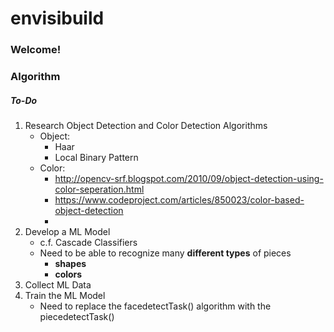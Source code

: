 envisibuild
===========

### Welcome!


### Algorithm

##### To-Do
1. Research Object Detection and Color Detection Algorithms
    - Object:
        - Haar
        - Local Binary Pattern
    - Color:
        - http://opencv-srf.blogspot.com/2010/09/object-detection-using-color-seperation.html
        - https://www.codeproject.com/articles/850023/color-based-object-detection
        -
2. Develop a ML Model
    - c.f. Cascade Classifiers
    - Need to be able to recognize many **different types** of pieces
        - **shapes**
        - **colors**
3. Collect ML Data
4. Train the ML Model
    - Need to replace the facedetectTask() algorithm with the piecedetectTask()
